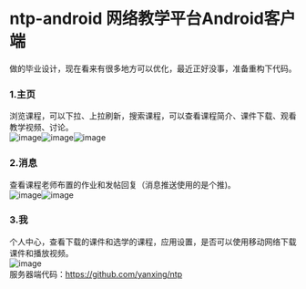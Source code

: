ntp-android 网络教学平台Android客户端
===========
做的毕业设计，现在看来有很多地方可以优化，最近正好没事，准备重构下代码。
<br> 
### 1.主页
浏览课程，可以下拉、上拉刷新，搜索课程，可以查看课程简介、课件下载、观看教学视频、讨论。<br>
![image](https://github.com/yanxing/ntp-android/raw/master/image/1_1.png)![image](https://github.com/yanxing/ntp-android/raw/master/image/1_2.png)![image](https://github.com/yanxing/ntp-android/raw/master/image/1_3.png)
### 2.消息
查看课程老师布置的作业和发帖回复（消息推送使用的是个推)。<br>
![image](https://github.com/yanxing/ntp-android/raw/master/image/2_1.png)![image](https://github.com/yanxing/ntp-android/raw/master/image/2_2.png)
### 3.我
个人中心，查看下载的课件和选学的课程，应用设置，是否可以使用移动网络下载课件和播放视频。<br>
![image](https://github.com/yanxing/ntp-android/raw/master/image/3_1.png)
<br>
服务器端代码：https://github.com/yanxing/ntp
    
